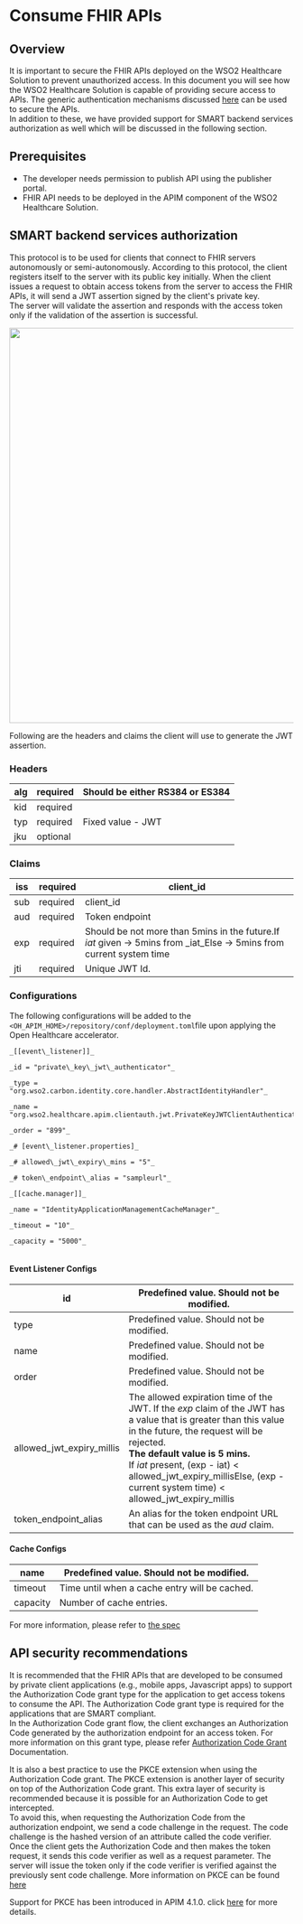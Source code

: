 # Consume FHIR APIs

## Overview

It is important to secure the FHIR APIs deployed on the WSO2 Healthcare Solution to prevent unauthorized access. In this document you will see how the WSO2 Healthcare Solution is capable of providing secure access to APIs. The generic authentication mechanisms discussed [here]([https://apim.docs.wso2.com/en/4.0.0/design/api-security/api-authentication/api-authentication-overview/#](https://apim.docs.wso2.com/en/4.0.0/design/api-security/api-authentication/api-authentication-overview/#)!) can be used to secure the APIs. <br>In addition to these, we have provided support for SMART backend services authorization as well which will be discussed in the following section.

## Prerequisites

- The developer needs permission to publish API using the publisher portal.
- FHIR API needs to be deployed in the APIM component of the WSO2 Healthcare Solution.

## SMART backend services authorization

This protocol is to be used for clients that connect to FHIR servers autonomously or semi-autonomously. According to this protocol, the client registers itself to the server with its public key initially. When the client issues a request to obtain access tokens from the server to access the FHIR APIs, it will send a JWT assertion signed by the client's private key. <br>The server will validate the assertion and responds with the access token only if the validation of the assertion is successful.

 <img src="../../../assets/img/guildes/securing-fhir-api/smartbeauth.png" width="700">

Following are the headers and claims the client will use to generate the JWT assertion.

### Headers

| alg | required | Should be either RS384 or ES384 |
| --- | --- | --- |
| kid | required |
| typ | required | Fixed value - JWT |
| jku | optional |


### Claims

| iss | required | client\_id |
| --- | --- | --- |
| sub | required | client\_id |
| aud | required | Token endpoint |
| exp | required | Should be not more than 5mins in the future.If _iat_ given -\> 5mins from _iat_Else -\> 5mins from current system time |
| jti | required | Unique JWT Id. |

### Configurations

The following configurations will be added to the <code>&lt;OH\_APIM\_HOME&gt;/repository/conf/deployment.toml</code>file upon applying the Open Healthcare accelerator.
```
_[[event\_listener]]_

_id = "private\_key\_jwt\_authenticator"_

_type = "org.wso2.carbon.identity.core.handler.AbstractIdentityHandler"_

_name = "org.wso2.healthcare.apim.clientauth.jwt.PrivateKeyJWTClientAuthenticator"_

_order = "899"_

_# [event\_listener.properties]_

_# allowed\_jwt\_expiry\_mins = "5"_

_# token\_endpoint\_alias = "sampleurl"_

_[[cache.manager]]_

_name = "IdentityApplicationManagementCacheManager"_

_timeout = "10"_

_capacity = "5000"_
    
```    

#### Event Listener Configs

| id | Predefined value. Should not be modified. |
| --- | --- |
| type | Predefined value. Should not be modified. |
| name | Predefined value. Should not be modified. |
| order | Predefined value. Should not be modified. |
| allowed\_jwt\_expiry\_millis | The allowed expiration time of the JWT. If the _exp_ claim of the JWT has a value that is greater than this value in the future, the request will be rejected. <br><strong>The default value is 5 mins.</strong><br>If _iat_ present, (exp - iat) \< allowed\_jwt\_expiry\_millisElse, (exp - current system time) \< allowed\_jwt\_expiry\_millis |
| token\_endpoint\_alias | An alias for the token endpoint URL that can be used as the _aud_ claim. |

#### Cache Configs

| name | Predefined value. Should not be modified. |
| --- | --- |
| timeout | Time until when a cache entry will be cached. |
| capacity | Number of cache entries. |

For more information, please refer to [the spec](http://www.hl7.org/fhir/smart-app-launch/backend-services.html)

## API security recommendations

It is recommended that the FHIR APIs that are developed to be consumed by private client applications (e.g., mobile apps, Javascript apps) to support the Authorization Code grant type for the application to get access tokens to consume the API. The Authorization Code grant type is required for the applications that are SMART compliant. <br>In the Authorization Code grant flow, the client exchanges an Authorization Code generated by the authorization endpoint for an access token. For more information on this grant type, please refer [Authorization Code Grant](https://apim.docs.wso2.com/en/4.0.0/design/api-security/oauth2/grant-types/authorization-code-grant/) Documentation.

It is also a best practice to use the PKCE extension when using the Authorization Code grant. The PKCE extension is another layer of security on top of the Authorization Code grant. This extra layer of security is recommended because it is possible for an Authorization Code to get intercepted.<br> To avoid this, when requesting the Authorization Code from the authorization endpoint, we send a code challenge in the request. The code challenge is the hashed version of an attribute called the code verifier.<br> Once the client gets the Authorization Code and then makes the token request, it sends this code verifier as well as a request parameter. The server will issue the token only if the code verifier is verified against the previously sent code challenge. More information on PKCE can be found [here](https://www.rfc-editor.org/rfc/rfc7636#page-10)

Support for PKCE has been introduced in APIM 4.1.0. click [here](https://apim.docs.wso2.com/en/latest/consume/manage-application/generate-keys/generate-api-keys/#generating-application-keys-with-pkce-enabled]) for more details.